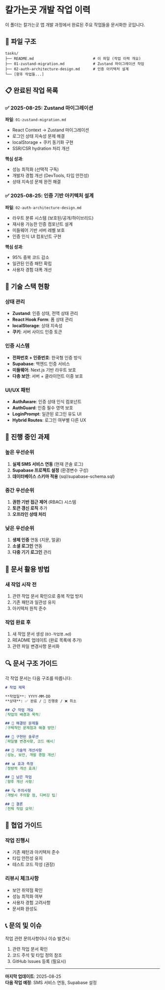# 칼가는곳 개발 작업 이력

이 폴더는 칼가는곳 앱 개발 과정에서 완료된 주요 작업들을 문서화한 곳입니다.

## 📁 파일 구조

```
tasks/
├── README.md                           # 이 파일 (작업 이력 개요)
├── 01-zustand-migration.md             # Zustand 마이그레이션 작업
├── 02-auth-architecture-design.md      # 인증 아키텍처 설계
└── [향후 작업들...]
```

## 📋 완료된 작업 목록

### ✅ 2025-08-25: Zustand 마이그레이션
**파일**: `01-zustand-migration.md`

- React Context → Zustand 마이그레이션
- 로그인 상태 지속성 문제 해결  
- localStorage + 쿠키 동기화 구현
- SSR/CSR hydration 처리 개선

**핵심 성과**:
- 성능 최적화 (선택적 구독)
- 개발자 경험 개선 (DevTools, 타입 안전성)
- 상태 지속성 문제 완전 해결

### ✅ 2025-08-25: 인증 기반 아키텍처 설계
**파일**: `02-auth-architecture-design.md`

- 라우트 분류 시스템 (보호된/공개/하이브리드)
- 재사용 가능한 인증 컴포넌트 설계
- 미들웨어 기반 서버 레벨 보호
- 인증 인식 UI 컴포넌트 구현

**핵심 성과**:
- 95% 중복 코드 감소
- 일관된 인증 패턴 확립
- 사용자 경험 대폭 개선

## 🔧 기술 스택 현황

### 상태 관리
- **Zustand**: 인증 상태, 전역 상태 관리
- **React Hook Form**: 폼 상태 관리
- **localStorage**: 상태 지속성
- **쿠키**: 서버 사이드 인증 토큰

### 인증 시스템
- **전화번호 + 인증번호**: 한국형 인증 방식
- **Supabase**: 백엔드 인증 서비스
- **미들웨어**: Next.js 기반 라우트 보호
- **다층 보안**: 서버 + 클라이언트 이중 보호

### UI/UX 패턴
- **AuthAware**: 인증 상태 인식 컴포넌트
- **AuthGuard**: 인증 필수 영역 보호
- **LoginPrompt**: 일관된 로그인 유도 UI
- **Hybrid Routes**: 로그인 여부별 다른 UX

## 🎯 진행 중인 과제

### 높은 우선순위
1. **실제 SMS 서비스 연동** (현재 콘솔 로그)
2. **Supabase 프로젝트 설정** (환경변수 구성)
3. **데이터베이스 스키마 적용** (sql/supabase-schema.sql)

### 중간 우선순위
1. **권한 기반 접근 제어** (RBAC) 시스템
2. **토큰 갱신 로직** 추가
3. **오프라인 상태 처리**

### 낮은 우선순위
1. **생체 인증** 연동 (지문, 얼굴)
2. **소셜 로그인** 연동
3. **다중 기기 로그인** 관리

## 📖 문서 활용 방법

### 새 작업 시작 전
1. 관련 작업 문서 확인으로 중복 작업 방지
2. 기존 패턴과 일관성 유지
3. 아키텍처 원칙 준수

### 작업 완료 후
1. 새 작업 문서 생성 (`03-작업명.md`)
2. README 업데이트 (완료 목록에 추가)
3. 관련 파일 변경사항 문서화

## 🔍 문서 구조 가이드

각 작업 문서는 다음 구조를 따릅니다:

```markdown
# 작업 제목

**작업일**: YYYY-MM-DD
**상태**: ✅ 완료 / 🚧 진행중 / ❌ 취소

## 📋 작업 개요
[작업의 배경과 목적]

## 🎯 해결된 문제들
[구체적인 문제점과 해결 방안]

## 🔧 구현된 솔루션
[파일별 변경사항, 코드 예시]

## 🚀 기술적 개선사항
[성능, 보안, 개발 경험 개선]

## 📊 효과 측정
[정량적 개선 효과]

## 📝 남은 작업
[향후 개선 사항]

## 🔍 주의사항
[개발시 주의할 점, 디버깅 팁]

## 🎯 결론
[전체 작업 요약]
```

## 🤝 협업 가이드

### 작업 진행시
- 기존 패턴과 아키텍처 준수
- 타입 안전성 유지
- 테스트 코드 작성 (권장)

### 리뷰시 체크사항
- 보안 취약점 확인
- 성능 최적화 여부
- 사용자 경험 고려사항
- 문서화 완성도

## 📞 문의 및 이슈

작업 관련 문의사항이나 이슈 발견시:
1. 관련 작업 문서 확인
2. 코드 주석 및 타입 정의 참조
3. GitHub Issues 등록 (필요시)

---

**마지막 업데이트**: 2025-08-25  
**다음 작업 예정**: SMS 서비스 연동, Supabase 설정
